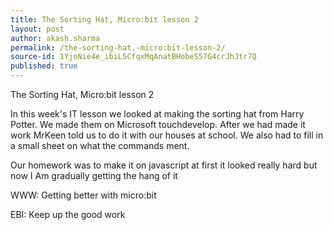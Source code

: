```yaml
---
title: The Sorting Hat, Micro:bit lesson 2
layout: post
author: akash.sharma
permalink: /the-sorting-hat,-micro:bit-lesson-2/
source-id: 1YjoNie4e_ibiL5CfqxMqAnatBHobeS57G4crJhJtr7Q
published: true
---
```

The Sorting Hat, Micro:bit lesson 2

In this week's IT lesson we looked at making the sorting hat from Harry Potter. We made them on Microsoft touchdevelop. After we had made it work MrKeen told us to do it with our houses at school. We also had to fill in a small sheet on what the commands ment. 

Our homework was to make it on javascript at first it looked really hard but now I Am gradually getting the hang of it

WWW: Getting better with micro:bit

EBI: Keep up the good work

